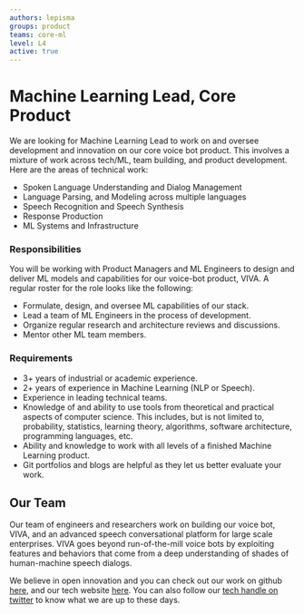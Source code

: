 ```yaml
---
authors: lepisma
groups: product
teams: core-ml
level: L4
active: true
---
```


# Machine Learning Lead, Core Product

We are looking for Machine Learning Lead to work on and oversee development and
innovation on our core voice bot product. This involves a mixture of work across
tech/ML, team building, and product development. Here are the areas of technical
work:

+ Spoken Language Understanding and Dialog Management
+ Language Parsing, and Modeling across multiple languages
+ Speech Recognition and Speech Synthesis
+ Response Production
+ ML Systems and Infrastructure

### Responsibilities

You will be working with Product Managers and ML Engineers to design and deliver
ML models and capabilities for our voice-bot product, VIVA. A regular roster
for the role looks like the following:

+ Formulate, design, and oversee ML capabilities of our stack.
+ Lead a team of ML Engineers in the process of development.
+ Organize regular research and architecture reviews and discussions.
+ Mentor other ML team members.

### Requirements

+ 3+ years of industrial or academic experience.
+ 2+ years of experience in Machine Learning (NLP or Speech).
+ Experience in leading technical teams.
+ Knowledge of and ability to use tools from theoretical and practical aspects
  of computer science. This includes, but is not limited to, probability,
  statistics, learning theory, algorithms, software architecture, programming
  languages, etc.
+ Ability and knowledge to work with all levels of a finished Machine Learning
  product.
+ Git portfolios and blogs are helpful as they let us better evaluate your work.

## Our Team

Our team of engineers and researchers work on building our voice bot, VIVA, and
an advanced speech conversational platform for large scale enterprises. VIVA
goes beyond run-of-the-mill voice bots by exploiting features and behaviors that
come from a deep understanding of shades of human-machine speech dialogs.

We believe in open innovation and you can check out our work on github [here](https://github.com/skit-ai), and
our tech website [here](https://tech.skit.ai/). You can also follow our [tech handle on twitter](https://twitter.com/SkitTech/) to know
what we are up to these days.
